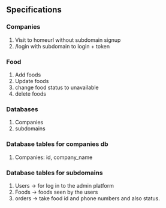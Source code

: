 ## Specifications
### Companies
1. Visit to homeurl without subdomain signup
2. /login with subdomain to login + token


### Food
1. Add foods
2. Update foods
3. change food status to unavailable
4. delete foods

### Databases
1. Companies
2. subdomains

### Database tables for companies db
1. Companies: id, company_name

### Database tables for subdomains
1. Users -> for log in to the admin platform
2. Foods -> foods seen by the users
3. orders -> take food id and phone numbers and also status.

